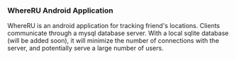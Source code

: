 ### WhereRU Android Application

WhereRU is an android application for tracking friend's locations. 
Clients communicate through a mysql database server.
With a local sqlite database (will be added soon), it will minimize the number of connections with the server,
and potentially serve a large number of users. 
